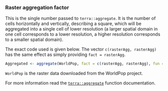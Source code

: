 ### Raster aggregation factor
This is the single number passed to `terra::aggregate`. It is the number of
cells horizontally and vertically, describing a square, which will be aggregated
into a single cell of lower resolution (a larger spatial domain in one cell
corresponds to a lower resolution, a higher resolution corresponds to a smaller
spatial domain).

The exact code used is given below. The vector `c(rasterAgg, rasterAgg)` has the
same effect as simply providing `fact = rasterAgg`.

```R
Aggregated <- aggregate(WorldPop, fact = c(rasterAgg, rasterAgg), fun = sum, na.rm = TRUE)
```

`WorldPop` is the raster data downloaded from the WorldPop project.

For more information read the
[`terra::aggregate`](https://rspatial.github.io/terra/reference/aggregate.html)
function documentation.

